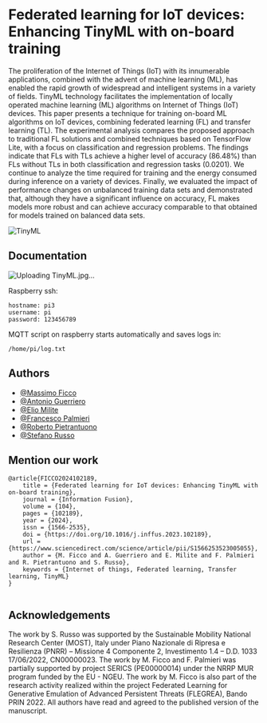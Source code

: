 
# Federated learning for IoT devices: Enhancing TinyML with on-board training

The proliferation of the Internet of Things (IoT) with its innumerable applications, combined with the advent of machine learning (ML), has enabled the rapid growth of widespread and intelligent systems in a variety of fields. TinyML technology facilitates the implementation of locally operated machine learning (ML) algorithms on Internet of Things (IoT) devices. This paper presents a technique for training on-board ML algorithms on IoT devices, combining federated learning (FL) and transfer learning (TL). The experimental analysis compares the proposed approach to traditional FL solutions and combined techniques based on TensorFlow Lite, with a focus on classification and regression problems. The findings indicate that FLs with TLs achieve a higher level of accuracy (86.48%) than FLs without TLs in both classification and regression tasks (0.0201). We continue to analyze the time required for training and the energy consumed during inference on a variety of devices. Finally, we evaluated the impact of performance changes on unbalanced training data sets and demonstrated that, although they have a significant influence on accuracy, FL makes models more robust and can achieve accuracy comparable to that obtained for models trained on balanced data sets.

![TinyML](https://github.com/user-attachments/assets/432c6a3f-e737-4c2a-8425-a9fb66964008)

## Documentation
![Uploading TinyML.jpg…]()

Raspberry ssh:
``` 
hostname: pi3
username: pi 
password: 123456789 
```

MQTT script on raspberry starts automatically and saves logs in:
```
/home/pi/log.txt
```
## Authors

- [@Massimo Ficco](https://docenti.unisa.it/058291/home)
- [@Antonio Guerriero](https://www.docenti.unina.it/#!/professor/414e544f4e494f47554552524945524f4752524e544e39324d3036483933314c/riferimenti)
- [@Elio Milite](https://www.linkedin.com/in/elio-milite/)
- [@Francesco Palmieri](https://docenti.unisa.it/026587/home)
- [@Roberto Pietrantuono](https://scholar.google.com/citations?hl=it&user=Htert2EAAAAJ)
- [@Stefano Russo](https://www.docenti.unina.it/#!/professor/53544546414e4f525553534f52535353464e36335032304638333959/riferimenti)
## Mention our work
```
@article{FICCO2024102189,
    title = {Federated learning for IoT devices: Enhancing TinyML with on-board training},
    journal = {Information Fusion},
    volume = {104},
    pages = {102189},
    year = {2024},
    issn = {1566-2535},
    doi = {https://doi.org/10.1016/j.inffus.2023.102189},
    url = {https://www.sciencedirect.com/science/article/pii/S1566253523005055},
    author = {M. Ficco and A. Guerriero and E. Milite and F. Palmieri and R. Pietrantuono and S. Russo},
    keywords = {Internet of things, Federated learning, Transfer learning, TinyML}
}


```
## Acknowledgements

The work by S. Russo was supported by the Sustainable Mobility National Research Center (MOST), Italy under Piano Nazionale di Ripresa e Resilienza (PNRR) – Missione 4 Componente 2, Investimento 1.4 – D.D. 1033 17/06/2022, CN00000023. The work by M. Ficco and F. Palmieri was partially supported by project SERICS (PE00000014) under the NRRP MUR program funded by the EU - NGEU. The work by M. Ficco is also part of the research activity realized within the project Federated Learning for Generative Emulation of Advanced Persistent Threats (FLEGREA), Bando PRIN 2022. All authors have read and agreed to the published version of the manuscript.
